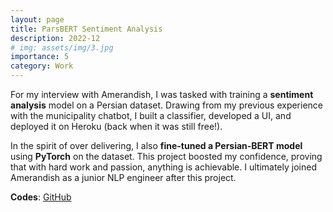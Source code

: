```yaml
---
layout: page
title: ParsBERT Sentiment Analysis
description: 2022-12
# img: assets/img/3.jpg
importance: 5
category: Work
---
```


For my interview with Amerandish, I was tasked with training a **sentiment analysis** model on a Persian dataset. Drawing from my previous experience with the municipality chatbot, I built a classifier, developed a UI, and deployed it on Heroku (back when it was still free!).

In the spirit of over delivering, I also **fine-tuned a Persian-BERT model** using **PyTorch** on the dataset. This project boosted my confidence, proving that with hard work and passion, anything is achievable. I ultimately joined Amerandish as a junior NLP engineer after this project.


**Codes**: [GitHub](https://github.com/ahkarimi/parsbert-sentiment-analysis)

